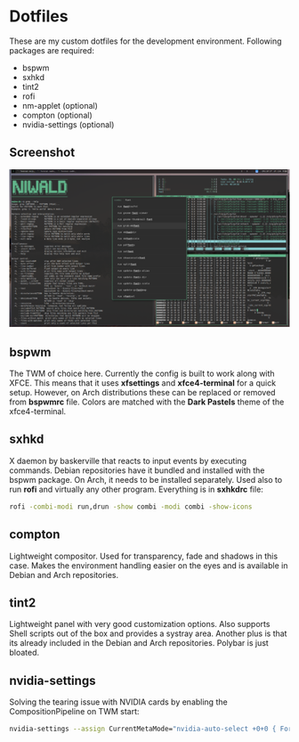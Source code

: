 # Dotfiles
These are my custom dotfiles for the development environment. Following packages are required: 
+ bspwm
+ sxhkd
+ tint2
+ rofi
+ nm-applet (optional)
+ compton (optional)
+ nvidia-settings (optional)

## Screenshot
![Environment](https://github.com/niwald/Dotfiles/blob/main/img/twm-de-2.png)

## bspwm
The TWM of choice here. Currently the config is built to work along with XFCE. 
This means that it uses **xfsettings** and **xfce4-terminal** for a quick setup. 
However, on Arch distributions these can be replaced or removed from **bspwmrc** file.
Colors are matched with the **Dark Pastels** theme of the xfce4-terminal.

## sxhkd
X daemon by baskerville that reacts to input events by executing commands. Debian repositories have it bundled and installed with the bspwm package.
On Arch, it needs to be installed separately. Used also to run **rofi** and virtually any other program. Everything is in **sxhkdrc** file: 
```sh
rofi -combi-modi run,drun -show combi -modi combi -show-icons
```

## compton
Lightweight compositor. Used for transparency, fade and shadows in this case. 
Makes the environment handling easier on the eyes and is available in Debian and Arch repositories. 

## tint2 
Lightweight panel with very good customization options. Also supports Shell scripts out of the box and provides a systray area.
Another plus is that its already included in the Debian and Arch repositories. Polybar is just bloated. 

## nvidia-settings
Solving the tearing issue with NVIDIA cards by enabling the CompositionPipeline on TWM start:

```sh
nvidia-settings --assign CurrentMetaMode="nvidia-auto-select +0+0 { ForceFullCompositionPipeline = On }"
```

